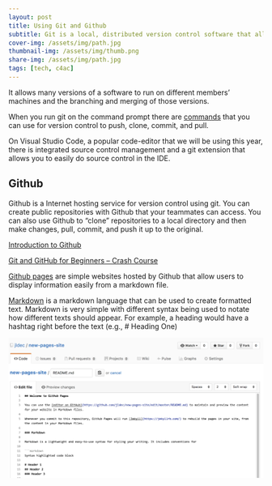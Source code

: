 ```yaml
---
layout: post
title: Using Git and Github
subtitle: Git is a local, distributed version control software that allows programmers to coordinate developing code separately.
cover-img: /assets/img/path.jpg
thumbnail-img: /assets/img/thumb.png
share-img: /assets/img/path.jpg
tags: [tech, c4ac]
---
```


It allows many versions of a software to run on different members’ machines and the branching and merging of those versions. 

When you run git on the command prompt there are [commands](https://git-scm.com/docs) that you can use for version control to push, clone, commit, and pull.

On Visual Studio Code, a popular code-editor that we will be using this year, there is integrated source control management and a git extension that allows you to easily do source control in the IDE.

## Github

Github is a Internet hosting service for version control using git. You can create public repositories with Github that your teammates can access. You can also use Github to “clone” repositories to a local directory and then make changes, pull, commit, and push it up to the original.

[Introduction to Github](https://digital.gov/resources/an-introduction-github/)

[Git and GitHub for Beginners – Crash Course](https://www.youtube.com/watch?v=RGOj5yH7evk)

[Github pages](https://pages.github.com/) are simple websites hosted by Github that allow users to display information easily from a markdown file. 

[Markdown](https://www.markdownguide.org/getting-started/) is a markdown language that can be used to create formatted text. Markdown is very simple with different syntax being used to notate how different texts should appear. For example, a heading would have a hashtag right before the text  (e.g., # Heading One)

![Github](/assets/img/github.png)
